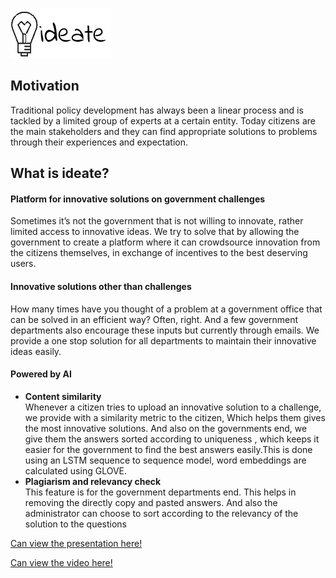 ![alt-tag](https://github.com/ankitesh97/ideate/blob/master/logo.png)<br/>
## Motivation
Traditional policy development has always been a linear
process and is tackled by a limited group of experts at a
certain entity. Today citizens are the main stakeholders
and they can find appropriate solutions to problems
through their experiences and expectation.
## What is ideate?
#### Platform for innovative solutions on government challenges
Sometimes it’s not the government that is not willing to
innovate, rather limited access to innovative ideas. We
try to solve that by allowing the government to create a
platform where it can crowdsource innovation from the
citizens themselves, in exchange of incentives to the
best deserving users.

#### Innovative solutions other than challenges
How many times have you thought of a problem at a
government office that can be solved in an efficient
way? Often, right. And a few government departments
also encourage these inputs but currently through
emails. We provide a one stop solution for all
departments to maintain their innovative ideas easily.

#### Powered by AI
* **Content similarity**   
 Whenever a citizen tries to upload an innovative
solution to a challenge, we provide with a similarity
metric to the citizen, Which helps them gives the most
innovative solutions. And also on the governments end,
we give them the answers sorted according to
uniqueness , which keeps it easier for the government to
find the best answers easily.This is done using an LSTM sequence to sequence model, word embeddings are calculated using GLOVE.
* **Plagiarism and relevancy check**   
This feature is for the government departments end.
This helps in removing the directly copy and pasted
answers. And also the administrator can choose to sort
according to the relevancy of the solution to the questions


[Can view the presentation here!](https://drive.google.com/open?id=1trC4KPONN-ByrFzcwvDZ9ri0hFmVt9YI)

[Can view the video here!](https://drive.google.com/file/d/1dvdPzzIX1lTCcfCKoSPF8_hk-H3pqW5q/view?usp=sharing)

